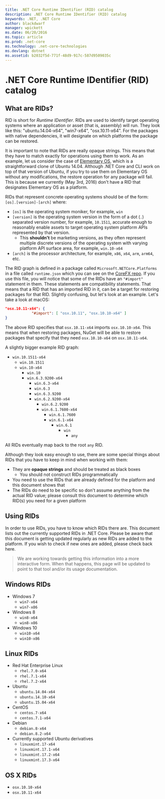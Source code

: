 ```yaml
---
title: .NET Core Runtime IDentifier (RID) catalog
description: .NET Core Runtime IDentifier (RID) catalog
keywords: .NET, .NET Core
author: blackdwarf
manager: wpickett
ms.date: 06/20/2016
ms.topic: article
ms.prod: .net-core
ms.technology: .net-core-technologies
ms.devlang: dotnet
ms.assetid: b2032f5d-771f-48d9-917c-587d9509035c
---
```


# .NET Core Runtime IDentifier (RID) catalog

## What are RIDs?
RID is short for *Runtime IDentifier*. RIDs are used to identify target operating systems where an application or asset 
(that is, assembly) will run. They look like this: "ubuntu.14.04-x64", "win7-x64", "osx.10.11-x64". 
For the packages with native dependencies, it will designate on which platforms the package can be restored. 

It is important to note that RIDs are really opaque strings. This means that they have to match exactly for operations 
using them to work. As an example, let us consider the case of [Elementary OS](https://elementary.io/), which is a straightforward clone of 
Ubuntu 14.04. Although .NET Core and CLI work on top of that version of Ubuntu, if you try to use them on Elementary OS 
without any modifications, the restore operation for any package will fail. This is because we currently (May 3rd, 2016) don't 
have a RID that designates Elementary OS as a platform. 

RIDs that represent concrete operating systems should be of the form: `[os].[version]-[arch]` where:
- `[os]` is the operating system moniker, for example, `win`
- `[version]` is the operating system version in the form of a dot (`.`) separated version number, for example, `10.1511`, 
accurate enough to reasonably enable assets to target operating system platform APIs represented by that version.
  - This **shouldn't** be marketing versions, as they often represent multiple discrete versions of the operating 
system with varying platform API surface area, for example, `win.10-x64`
- `[arch]` is the processor architecture, for example, `x86`, `x64`, `arm`, `arm64`, etc.

The RID graph is defined in a package called `Microsoft.NETCore.Platforms` in a file called `runtime.json` which you can 
see on the [CoreFX repo](https://github.com/dotnet/corefx/blob/master/pkg/Microsoft.NETCore.Platforms/runtime.json). If 
you use this file, you will notice that some of the RIDs have an `"#import"` statement in them. These statements are 
compatibility statements. That means that a RID that has an imported RID in it, can be a target for restoring packages 
for that RID. Slightly confusing, but let's look at an example. Let's take a look at macOS:

```json
"osx.10.11-x64": {
            "#import": [ "osx.10.11", "osx.10.10-x64" ]
}
```
The above RID specifies that `osx.10.11-x64` imports `osx.10.10-x64`. This means that when restoring packages, NuGet will
be able to restore packages that specify that they need `osx.10.10-x64` on `osx.10.11-x64`.

A slightly bigger example RID graph:  

- `win.10.1511-x64`
  - `win.10.1511`
  - `win.10-x64`
    - `win.10`
    - `win.6.3.9200-x64`
      - `win.6.3-x64`
      - `win.6.3`
      - `win.6.3.9200`
      - `win.6.2.9200-x64`
        - `win.6.2.9200`
        - `win.6.1.7600-x64`
          - `win.6.1.7600`
          - `win.6.1-x64`
            - `win.6.1`
              - `win`
                - `any`

All RIDs eventually map back to the root `any` RID.

Although they look easy enough to use, there are some special things about RIDs that you have to keep in mind when 
working with them:

* They are **opaque strings** and should be treated as black boxes
    * You should not construct RIDs programmatically
* You need to use the RIDs that are already defined for the platform and this document shows that
* The RIDs do need to be specific so don't assume anything from the actual RID value; please consult this document 
to determine which RID(s) you need for a given platform

## Using RIDs
In order to use RIDs, you have to know which RIDs there are. This document lists out the currently supported RIDs in 
.NET Core. Please be aware that this document is getting updated regularly as new RIDs are added to the platform. If you 
wish to check if new ones are added, please check back here.

> We are working towards getting this information into a more interactive form. When that happens, this page will be 
> updated to point to that tool and/or its usage documentation. 

## Windows RIDs

* Windows 7
    * `win7-x64`
    * `win7-x86`
* Windows 8
    * `win8-x64`
    * `win8-x86`
* Windows 10
    * `win10-x64`
    * `win10-x86`

## Linux RIDs

* Red Hat Enterprise Linux
    * `rhel.7.0-x64`
    * `rhel.7.1-x64`
    * `rhel.7.2-x64`
* Ubuntu
    * `ubuntu.14.04-x64`
    * `ubuntu.14.10-x64`
    * `ubuntu.15.04-x64`
* CentOS
    * `centos.7-x64`
    * `centos.7.1-x64`
* Debian
    * `debian.8-x64`
    * `debian.8.2-x64`
* Currently supported Ubuntu derivatives 
    * `linuxmint.17-x64`
    * `linuxmint.17.1-x64`
    * `linuxmint.17.2-x64`
    * `linuxmint.17.3-x64`

## OS X RIDs

* `osx.10.10-x64`
* `osx.10.11-x64`
